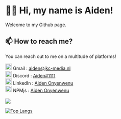 # 👋🏼 Hi, my name is Aiden!

Welcome to my Github page.

## 📫 How to reach me?

You can reach out to me on a multitude of platforms!







<img src="https://upload.wikimedia.org/wikipedia/commons/thumb/7/7e/Gmail_icon_%282020%29.svg/2560px-Gmail_icon_%282020%29.svg.png" width="20px"> Gmail :  aiden@jkc-media.nl <br>
<img src="https://assets-global.website-files.com/6257adef93867e50d84d30e2/636e0a6a49cf127bf92de1e2_icon_clyde_blurple_RGB.png" width="20px"> Discord  : [Aiden#1111](https://discord.gg/nBfTcMprrC) <br>
<img src="https://cdn-icons-png.flaticon.com/512/733/733561.png" width="20px"> LinkedIn : [Aiden Onyenwenu](https://www.linkedin.com/in/aiden-onyenwenu/) <br>
<img src="https://upload.wikimedia.org/wikipedia/commons/thumb/d/db/Npm-logo.svg/2560px-Npm-logo.svg.png" width="20px"> NPMjs : [Aiden Onyenwenu](https://www.npmjs.com/~aidenonyenwenu) <br> <br>
![](https://komarev.com/ghpvc/?username=aidenistooop&label=PROFILE+VIEWS)

[![Top Langs](https://github-readme-stats.vercel.app/api/top-langs/?username=AidenistooOP&layout=compact)](https://github.com/anuraghazra/github-readme-stats) <br> <br>
